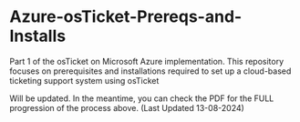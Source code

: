 # Azure-osTicket-Prereqs-and-Installs
Part 1 of the osTicket on Microsoft Azure implementation. This repository focuses on prerequisites and installations required to set up a cloud-based ticketing support system using osTicket

Will be updated. In the meantime, you can check the PDF for the FULL progression of the process above. (Last Updated 13-08-2024)
